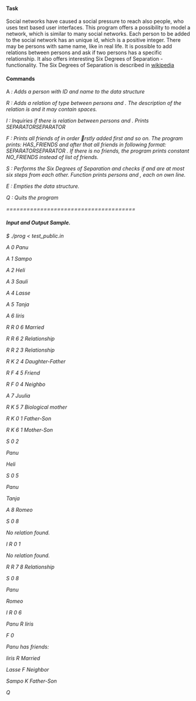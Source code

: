 #### Task

Social networks have caused a social pressure to reach also people, who uses text based user interfaces. This program offers a possibility to model a network, which is similar to many social networks. Each person to be added to the social network has an unique id, which is a positive integer. There may be persons with same name, like in real life. It is possible to add relations between persons and ask if two persons has a specific relationship. It also offers interesting Six Degrees of Separation -functionality. The Six Degrees of Separation is described in [wikipedia](http://en.wikipedia.org/wiki/Six_degrees_of_separation)


#### Commands

A <i> <n>           : Adds a person with ID <i> and name <n> to the data structure

R <t> <i1> <i2> <d> : Adds a relation of type <t> between persons <i1> and <i2>. The description of the relation is <d> and it may contain spaces.

I <t> <i1> <i2>     : Inquiries if there is relation <t> between persons <i1> and <i2>. Prints <name1>SEPARATOR<t>SEPARATOR<name2>

F<i>                : Prints all friends of <i> in order rstly added first and so on. The program prints: <name for id>HAS_FRIENDS and after that all friends in following format: <name>SEPARATOR<type>SEPARATOR <description>. If there is no friends, the program prints constant NO_FRIENDS instead of list of friends.

S <i1> <i2>         : Performs the Six Degrees of Separation and checks if <i1> and <i2> are at most six steps from each other. Function prints persons <i> and <i2>, each on own line.

E                   : Empties the data structure.

Q                   : Quits the program

======================================

#### Input and Output Sample.

$ ./prog < test_public.in

A 0 Panu

A 1 Sampo

A 2 Heli

A 3 Sauli

A 4 Lasse

A 5 Tanja

A 6 Iiris

R R 0 6 Married

R R 6 2 Relationship

R R 2 3 Relationship

R K 2 4 Daughter-Father

R F 4 5 Friend

R F 0 4 Neighbo

A 7 Juulia

R K 5 7 Biological mother

R K 0 1 Father-Son

R K 6 1 Mother-Son

S 0 2

Panu

Heli

S 0 5

Panu

Tanja

A 8 Romeo

S 0 8

No relation found.

I R 0 1

No relation found.

R R 7 8 Relationship

S 0 8

Panu

Romeo

I R 0 6

Panu R Iiris

F 0

Panu has friends:

Iiris R Married

Lasse F Neighbor

Sampo K Father-Son

Q
